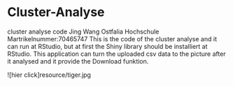 # Cluster-Analyse
cluster analyse code
Jing Wang 
Ostfalia Hochschule
Martrikelnummer:70465747
This is the code of the cluster analyse and it can run at RStudio, but at first the Shiny library should be installiert at RStudio. This application can turn the uploaded csv data to the picture after it analysed and it provide the Download funktion.

![hier click]resource/tiger.jpg 
